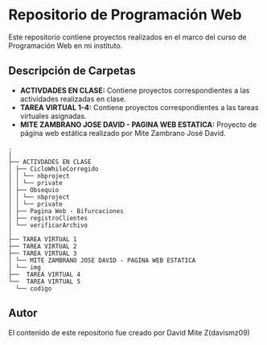 # Repositorio de Programación Web

Este repositorio contiene proyectos realizados en el marco del curso de Programación Web en mi instituto.

## Descripción de Carpetas

- **ACTIVDADES EN CLASE:** Contiene proyectos correspondientes a las actividades realizadas en clase.
- **TAREA VIRTUAL 1-4:** Contiene proyectos correspondientes a las tareas virtuales asignadas.
- **MITE ZAMBRANO JOSE DAVID - PAGINA WEB ESTATICA:** Proyecto de página web estática realizado por Mite Zambrano José David.

```
.
│
├── ACTIVDADES EN CLASE
│ ├── CicloWhileCorregido
│ │ └── nbproject
│ │ └── private
│ ├── Obsequio
│ │ └── nbproject
│ │ └── private
│ ├── Pagina Web - Bifurcaciones
│ ├── registroClientes
│ └── verificarArchivo
│
├── TAREA VIRTUAL 1
├── TAREA VIRTUAL 2
├── TAREA VIRTUAL 3
│ └── MITE ZAMBRANO JOSE DAVID - PAGINA WEB ESTATICA
│ └── img
├──  TAREA VIRTUAL 4
└──  TAREA VIRTUAL 5
  └── codigo

```

## Autor

El contenido de este repositorio fue creado por David Mite Z(davismz09)
